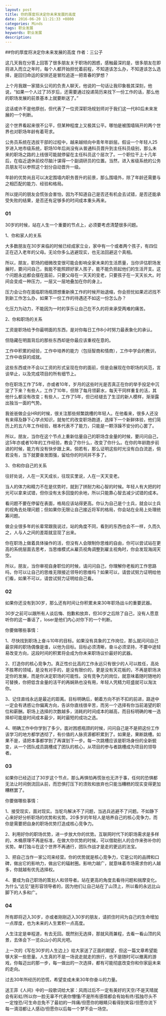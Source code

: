 ```yaml
---
layout: post
title: 你的厚度将决定你未来发展的高度
date: 2016-06-20 11:21:33 +0800
categories: Minds
tags: 职业发展
keywords: 职业发展
description: 
---
```


##你的厚度将决定你未来发展的高度
作者：三公子


这几天我在分答上回答了很多朋友关于职场的困惑，感触最深的是，很多朋友在即将进入而立之年时，每个人都开始担忧着前程，不知道该怎么办，不知道该怎么选择，是回归命运的安排还是冒险追逐一把青春的梦想？






上个月我跟一家猎头公司的负责人聊天，他说的一句话让我印象极其深刻，他说，“如果一个人过了35岁后，还需要通过投递简历来找下一份工作的话，那么他的职场发展的前景基本上就要断送了。”

这话或许不是他原创，但代表了一位资深职场规划师对于我们这一代80后未来发展的一个判断。

这个世界看起来很不公平，但某种程度上又极其公平。哪怕是被围墙隔开的两个世界也对职场年龄有着苛求。

公务员系统在选拔干部的过程中，越来越倾向中青年年龄层。假设一个年轻人25岁进入地市级系统，职场10年后尚没有从普通科员晋升到主任科员级别，那么未来的职场之路的上线很可能就停留在主任科员这个层次了。一个职位干上十几年后，在临近退休前绞尽脑汁谋得一个副调研员的位置。当然，进入省级系统的公务员朋友可以参照这个划分自动晋升一级。

年龄的优势尚且可以决定围墙内职务晋升的前景，那么围墙外，除了年龄还需要与之相匹配的能力、经验和格局。

所以提问的朋友会慌张会害怕，因为不知道自己是否还有机会去试错，是否还能承受失败的结果，是否还有足够多的时间成本重头再来。

### 01

30岁的时候，站在人生一个重要的节点上，必须要考虑清楚很多问题。

1、你和家人的关系

大多数朋友在30岁来临的时候已经成家立业，家中有一个或者两个孩子，有四位正在迈入老年的父母。无论你多么逃避现实，也无法回避这个真相。

所以，朋友，职场的细微改变很可能会影响全家未来的生活质量，当你评估职场发展时，要问问自己，我能不能照顾好家人孩子，能不能负担起他们的生活开支。这个问题永远都会摆在面前，只要父母在一天天的变老，只要孩子在一天天长大。时间会变成一种压力，一层又一层地叠加在你的身上。

压力会让你在面临职场瓶颈想重新换工作的时候开始退缩，你会担忧如果迟迟找不到新工作怎么办，如果下一份工作的待遇还不如这一份怎么办？

化压力为动力，不能因为一时的享乐让自己在不久的将来承受两难的痛苦。

2、你和职场的关系

工资是职场给予你最明面的东西，是对你每日工作8小时努力最表象化的承认。

但隐藏在明面背后的那些东西却是你最应该重视在意的。

工作中积累的经验，工作中培养的能力（包括智商和情商），工作中学会的教训，工作中收获的成就。

这些东西或许不会以工资的形式呈现在你的面前，但是会展现在你职场的风范，言谈举止，以及完成项目的所有细节上。

你在职场工作了5年，亦或者10年，岁月的这些时光是否真正在你的举手投足中沉淀了下来？有些人，工作了10年，但除了每月领薪水，每天干同样重复的活，其他什么都没有改变；有些人，工作了5年，但已经褪去了生涩的新人模样，渐渐露出独当一面的气势。

我爸爸做企业HR的时候，很关注那些频繁跳槽的年轻人。在他看来，很多人还没有来得及静下心学点知识，就匆忙的改变职场跑道，选择下一个新鲜体验，他们简历上的五六年工作经验，根本代表不了能力，只能是一颗浮躁不安分的心罢了。

所以，朋友，当你在这个节点上重新估量自己的职场含金量的时候，要问问自己，这5年亦或者10年的工作经验，教会了你什么，改变了你什么。在你的年龄跑步前进的时候，能力有没有快步跟上来。倘若有，那么证明这些时光没有白白流逝，倘若没有，当下就要奋发图强，留给你的时间并不多了。

3、你和你自己的关系

往好处说，人在一天天成长，往现实里说，人在一天天变老。

当人的体力和精力不在是优势时，就到了拼耐力和心智的时候。年轻人有大把的时光可以拿来试错，但你没有太多回旋的余地，所以只能靠心智去减少试错的成本。

看问题不要在停留在表面，格局应该站得更高。你认为自己是个士兵，就会以士兵的视角去处理问题；但如果你无限让自己接近将军的格局，你会站在全局上处理统筹问题。

做企业很多年的长辈常跟我说过，站的角度不同，看到的东西也会不一样，久而久之，人与人之间的差距就显现了出来。

你在职场上做着具体操作的活，但没有人会限制你思维的自由，你可以尝试站在更高的系统层面去思考，当思维模式从雇员视角调整到雇主视角时，你会发现海阔天空。

所以，朋友，当你审视自身职位的时候，请问问自己，你理解你老板的工作思路吗，你可以让自己的思维无限接近领导的思维吗？如果可以，请尝试努力证明给他们看，如果不可以，请尝试努力证明给自己看。

### 02

如果你还没有到30岁，那么还有时间让你积累未来30年职场战斗的重要武器。

30岁之前可以跟所有人谈后悔、抱歉和放弃，但30岁之后除了自己，没有人愿意听你的这一番话了，loser是他们内心对你下的一个判断。

你要做哪些事情：

1、尽快找到职场上奋斗10年的目标。如果没有具象的工作岗位，那么就问问自己最崇拜的职场偶像是谁，以他为目标。目标必须清晰，奋斗必须坚持，不要中途轻易改变方向，这段时间的积累将会成为你未来职场议价最好的武器。

2、打造你的核心竞争力。真正性价比高的工作永远只有很少的人可以胜任，高处不胜寒的领域，是没有对手的，是没有限价的，更是没有天花板的，不再是职场决定你的发展，而是你决定职场的可能性。没有竞争力的岗位，就意味着随时随地的可替换，你把低含金量的活干的再娴熟也没有用，年轻人凭精力旺盛就可以淘汰你。

3、记住直线永远是最近的距离。目标明确后，朝着方向不折不扣的前进，路途中一定会有诱惑让你偏离方向，告诉你直线很辛苦，而另一个选择有你当前渴望的职位和薪酬。职场上选择的次数越多，消耗的时间成本的越高，而目标明确的唯一选择却可能是时间成本最少，耗时最短的成功之选。

4、明确工作中你学到了多少。面对困惑瓶颈的时候，问问自己是不是把这份工作该学习的地方都学透彻了，有价值的人脉资源都积累到了。如果是，果断跳槽。如果不是，请把本事都学到了再谋划下一步。每一次跳槽应该是职场身份的全新蜕变，从一个团队成员跳槽成了团队的核心，从项目的参与者跳槽成为项目的领导者。

### 03

如果你已经迈过了30岁这个节点，那么再惧怕再慌张也无济于事，任何的恐惧都无法让时间倒流回从前，而恐惧打压下的溃败和放弃也只能当糟糕的现实变得更加糟糕罢了。

你要做哪些事情：

1、接受现实，面对现实。当鸵鸟解决不了问题，当逃兵逃避不了问题。不如静下心来好好分析职场的优势和劣势。20多岁的年轻人是培养自己的核心竞争力，而你是需要把自身的职场优势打造成核心竞争力。

2、利用好你的职场优势，进一步放大你的优势。互联网时代下的职场需求是多样的，木桶原理不再是标准，在做大你优势的时候，可以借助别人的合作来弥补你的劣势。单打独斗在这个世界不再通行，团队作战才是走的更远的法宝。

3、把自己当作一家公司来经营。你的优势就是核心竞争力，它是公司的品牌和口碑，做出它的影响力，做出它的辐射圈。影响力越广，就意味着市场需求你的人越多，你就越有优先选择权。

4、要成为自己职场的策划人和领导者。站在更高的角度去看待问题和揣摩变化。为什么“远见”是形容领导者的，因为他们让自己站在了山顶上，所以看的永远比山脚下的人多和广。

### 04

所有即将迈入30岁，亦或者刚刚迈入30岁的朋友，请抓住时间为自己的生命增加一点厚度，也为未来的人生累积一点高度。

人生注定是单程道，有去无回。既然别无选择，那就风雨兼程，去看一看山顶的风景，去体会下一览众山小的风光吧。

上一次的《写在30岁的人生边上》给大家送了正面的期望，但这一篇文章希望能够大家一些思量。人生真的不是一场说走就走的旅行，也不是随时可以撤离的游戏，你每迈出的那一步，每一做出的一次选择，都有可能彻底改变你和你家庭未来的走向。

过去30年所经历的恐慌，希望变成未来30年你奋斗的力量。

送王菲《人间》中的一段歌词给大家：风雨过后不一定有美好的天空/不是天晴就会有彩虹/所以你一脸无辜不代表你懵懂/不是所有感情都会有始有终/孤独尽头不一定惶恐/可生命总免不了最初的一阵痛/但愿你的眼睛只看得到笑容/但愿你流下每一滴泪都让人感动/但愿你以后每一个梦不会一场空。